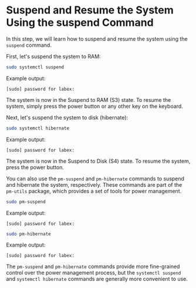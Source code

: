 # Suspend and Resume the System Using the suspend Command

In this step, we will learn how to suspend and resume the system using the `suspend` command.

First, let's suspend the system to RAM:

```bash
sudo systemctl suspend
```

Example output:

```
[sudo] password for labex:
```

The system is now in the Suspend to RAM (S3) state. To resume the system, simply press the power button or any other key on the keyboard.

Next, let's suspend the system to disk (hibernate):

```bash
sudo systemctl hibernate
```

Example output:

```
[sudo] password for labex:
```

The system is now in the Suspend to Disk (S4) state. To resume the system, press the power button.

You can also use the `pm-suspend` and `pm-hibernate` commands to suspend and hibernate the system, respectively. These commands are part of the `pm-utils` package, which provides a set of tools for power management.

```bash
sudo pm-suspend
```

Example output:

```
[sudo] password for labex:
```

```bash
sudo pm-hibernate
```

Example output:

```
[sudo] password for labex:
```

The `pm-suspend` and `pm-hibernate` commands provide more fine-grained control over the power management process, but the `systemctl suspend` and `systemctl hibernate` commands are generally more convenient to use.
